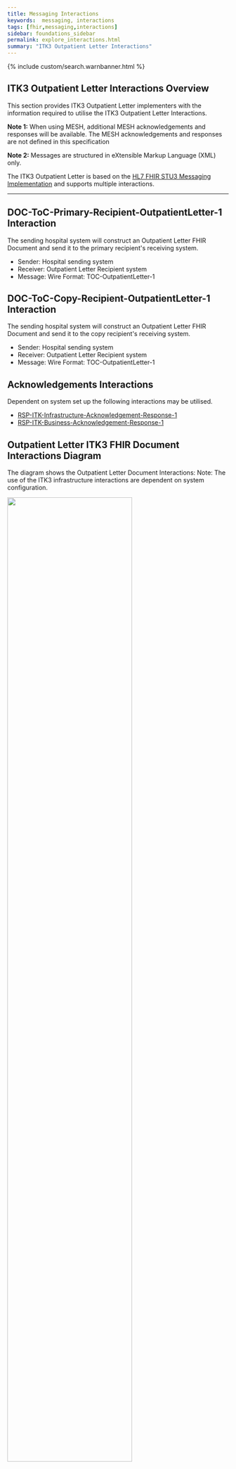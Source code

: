 ```yaml
---
title: Messaging Interactions
keywords:  messaging, interactions
tags: [fhir,messaging,interactions]
sidebar: foundations_sidebar
permalink: explore_interactions.html
summary: "ITK3 Outpatient Letter Interactions"
---
```


{% include custom/search.warnbanner.html %}


## ITK3 Outpatient Letter Interactions Overview ##
This section provides ITK3 Outpatient Letter implementers with the information required to utilise the ITK3 Outpatient Letter Interactions.

**Note 1:** When using MESH, additional MESH acknowledgements and responses will be available.  The MESH acknowledgements and responses are not defined in this specification

**Note 2:** Messages are structured in eXtensible Markup Language (XML) only.

The ITK3 Outpatient Letter is based on the [HL7 FHIR STU3 Messaging Implementation](http://hl7.org/fhir/messaging.html) and supports multiple interactions. 

---------
## DOC-ToC-Primary-Recipient-OutpatientLetter-1 Interaction ##

The sending hospital system will construct an Outpatient Letter FHIR Document and send it to the primary recipient's receiving system.

- Sender: Hospital sending system
- Receiver: Outpatient Letter Recipient system
- Message: Wire Format: TOC-OutpatientLetter-1

## DOC-ToC-Copy-Recipient-OutpatientLetter-1 Interaction ##

The sending hospital system will construct an Outpatient Letter FHIR Document and send it to the copy recipient's receiving system. 

- Sender: Hospital sending system
- Receiver: Outpatient Letter Recipient system
- Message: Wire Format: TOC-OutpatientLetter-1

## Acknowledgements Interactions ##

Dependent on system set up the following interactions may be utilised.


- <a href="https://nhsconnect.github.io/ITK3-FHIR-Messaging-Distribution/explore_interactions.html#rsp-itk-infrastructure-acknowledgement-response-1-interaction" target="_blank">RSP-ITK-Infrastructure-Acknowledgement-Response-1</a>
- <a href="https://nhsconnect.github.io/ITK3-FHIR-Messaging-Distribution/explore_interactions.html#rsp-itk-business-acknowledgement-response-1-interactions" target="_blank">RSP-ITK-Business-Acknowledgement-Response-1</a>

## Outpatient Letter ITK3 FHIR Document Interactions Diagram  ##

The diagram shows the Outpatient Letter Document Interactions: Note: The use of the ITK3 infrastructure interactions are dependent on system configuration.  


<img src="images/explore/ITK-Outpatientletter-FHIRInteractions.png" style="width:75%;max-width: 75%;">













